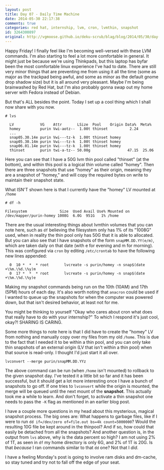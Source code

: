 ```yaml
---
layout: post
title: Day 07 - Daily Time Machine
date: 2014-05-30 22:17:38
comments: true
categories: red hat, internship, lvm, cron, lvmthin, snapshot
id: 3264300897
original: http://vgmoose.github.io/deku-scrub/blag/blog/2014/05/30/day-07-daily-time-machine/
---
```


Happy Friday! I finally feel like I'm becoming well-versed with these LVM commands. I'm also starting to feel a lot more comfortable in general. It might just be because we're using Thinkpads, but this laptop has byfar been the most comfortable linux experience I've had to date. There are still very minor things that are preventing me from using it all the time (some as major as the trackpad being awful, and some as minor as the default gnome drop shadow size) but it is all around very pleasant. Maybe I'm being brainwashed by Red Hat, but I'm also probably gonna swap out my home server with Fedora instead of Debian.

But that's ALL besides the point. Today I set up a cool thing which I shall now share with you now.

```
# lvs

  LV            VG    Attr       LSize  Pool    Origin Data%  Meta%
  homey         purin Vwi-aotz--  1.00t thinset          2.24     
  ...
  snap05.30.14e purin Vwi---tz-k  1.00t thinset homey             
  snap05.30.14m purin Vwi---tz-k  1.00t thinset homey             
  snap06.01.14e purin Vwi---tz-k  1.00t thinset homey             
  thinset       purin twi-a-tz-- 50.00g                 47.15  25.06
```

Here you can see that I have a 50G lvm thin pool called "thinset" (at the bottom), and within this pool is a logical thin volume called "homey". Then there are three snapshots that use "homey" as their origin, meaning they are a snapshot of "homey," and will copy the required bytes on write to maintain their snapshot state.

What ISN'T shown here is that I currently have the "homey" LV mounted at ```/home```

```
# df -h

Filesystem               Size  Used Avail Use% Mounted on
/dev/mapper/purin-homey 1008G  6.0G  951G   1% /home
```

There are the usual interesting things about lvmthin volumes that you can note here, such as ```df``` believing the filesystem only has 1% of its "1008G" used, when in reality the thin pool only has 50G that it is able to allocated. But you can also see that I have snapshots of the form ```snapMM.DD.YY(e/m)```, which are taken daily on that date (with e for evening and m for morning). This was configured via ```cron``` by editing ```/etc/crontab``` to have the following new lines appended:

```
  0  10 *  *  * root       lvcreate -s purin/homey -n snap$(date +\%m.\%d.\%y)m
  0  17 *  *  * root       lvcreate -s purin/homey -n snap$(date +\%m.\%d.\%y)e
```

Making my snapshot commands being run on the 10th (10AM) and 17th (5PM) hours of each day. It's also worth noting that ```anacron``` could be used if I wanted to queue up the snapshots for when the computer was powered down, but that isn't desired behavior, at least not for me.

You might be thinking to yourself "Okay who cares about cron what does that really have to do with your internship?" To which I respond it's just cool, okay?! SHARING IS CARING.

Some more things to note here is that I did have to create the "homey" LV from nothing and manually copy over my files from my old ```/home```. This is due to the fact that I needed it to be within a thin pool, and you can only take thin snapshots of an external origin (LV that isn't within a thin pool) when that source is read-only. I thought I'd just start it all over.

```
lvconvert --merge purin/snapMM.DD.YYz
```

The above command can be run (when ```/home``` isn't mounted) to rollback to the given snapshot day. I've tested it a little bit so far and it has been successful, but it should get a lot more interesting once I have a bunch of snapshots to go off. If one tries to ```lvconvert``` while the origin is mounted, the merge will be queued until the next mount of the **snapshot**. This actually took me a while to learn. And don't forget, to activate a thin snapshot one needs to pass the ```-K``` flag as mentioned in an earlier blog post.

I have a couple more questions in my head about this mysterious, magical snapshot process. The big ones are: What happens to garbage files, like if I were to run ```dd if=/dev/zero of=file.out bs=4k count=5000000```? Would the resulting 10G file be kept around in the thinpool? And if so, how could that easily be detached from all the snapshots? And another question is, in the output from ```lvs``` above, why is the data percent so high? I am not using 2% of 1T, as seen in ```df``` my home directory is only 6G, and 2% of 1T is 20G. Is that *because* I ran commands similar to that ```dd``` one? Not that I *did*.

I have a feeling Monday's post is going to involve ram disks and dm-cache, so stay tuned and try not to fall off the edge of your seat.